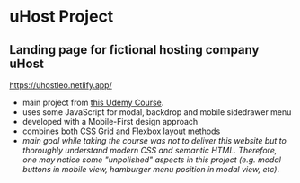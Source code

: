 # **uHost Project**

## Landing page for fictional hosting company uHost

https://uhostleo.netlify.app/

- main project from [this Udemy Course](https://www.udemy.com/course/css-the-complete-guide-incl-flexbox-grid-sass/).
- uses some JavaScript for modal, backdrop and mobile sidedrawer menu
- developed with a Mobile-First design approach
- combines both CSS Grid and Flexbox layout methods
- _main goal while taking the course was not to deliver this website but to thoroughly understand modern CSS and semantic HTML. Therefore, one may notice some "unpolished" aspects in this project (e.g. modal buttons in mobile view, hamburger menu position in modal view, etc)_.

